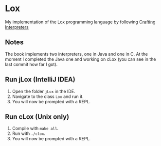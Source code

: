 # Lox

My implementation of the Lox programming language by following [Crafting Interpreters](https://craftinginterpreters.com/)

## Notes

The book implements two interpreters, one in Java and one in C.
At the moment I completed the Java one and working on cLox
(you can see in the last commit how far I got).

## Run jLox (IntelliJ IDEA)

1. Open the folder `jLox` in the IDE.
2. Navigate to the class `Lox` and run it.
3. You will now be prompted with a REPL.

## Run cLox (Unix only)

1. Compile with `make all`.
2. Run with `./clox`.
3. You will now be prompted with a REPL.
